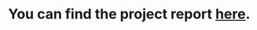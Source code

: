 # You can find the project report [here](https://github.com/ingeaua/Signal-Classification/blob/master/project-report.pdf).

